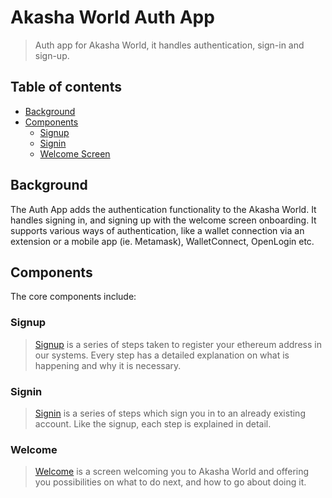 # Akasha World Auth App

> Auth app for Akasha World, it handles authentication, sign-in and sign-up.

## Table of contents

- [Background](#background)
- [Components](#components)
  - [Signup](#signup)
  - [Signin](#signin)
  - [Welcome Screen](#welcome)

## Background

The Auth App adds the authentication functionality to the Akasha World. It handles signing in, and signing up with the welcome screen onboarding. It supports various ways of authentication, like a wallet connection via an extension or a mobile app (ie. Metamask), WalletConnect, OpenLogin etc.

## Components

The core components include:

### Signup

> [Signup](src/components/sign-up/index.tsx) is a series of steps taken to register your ethereum address in our systems. Every step has a detailed explanation on what is happening and why it is necessary.

### Signin

> [Signin](src/components/sign-in/index.tsx) is a series of steps which sign you in to an already existing account. Like the signup, each step is explained in detail.

### Welcome

> [Welcome](src/components/welcome/index.tsx) is a screen welcoming you to Akasha World and offering you possibilities on what to do next, and how to go about doing it.
